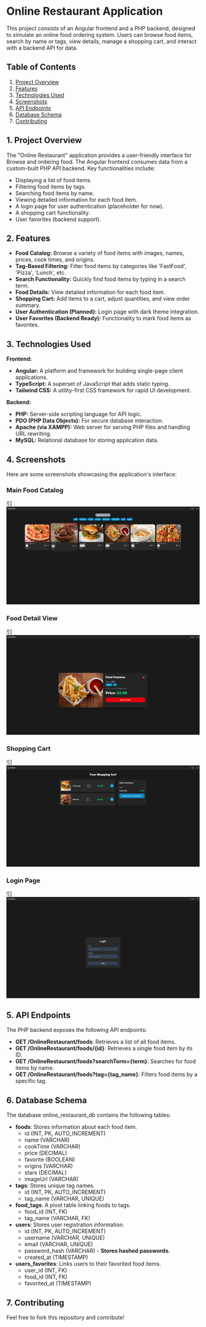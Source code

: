 # **Online Restaurant Application**

This project consists of an Angular frontend and a PHP backend, designed to simulate an online food ordering system. Users can browse food items, search by name or tags, view details, manage a shopping cart, and interact with a backend API for data.

## **Table of Contents**

1. [Project Overview](#bookmark=id.7vgj1r50qqj2)
2. [Features](#bookmark=id.uiul0iqf0otp)
3. [Technologies Used](#bookmark=id.74lv3bdnir7d)
4. [Screenshots](#bookmark=id.lkgnubvh2u1b)
5. [API Endpoints](#bookmark=id.550x2vhy9h7l)
6. [Database Schema](#bookmark=id.zatwd57mj8mv)
7. [Contributing](#bookmark=id.15mmbdjjtbx9)

## **1\. Project Overview**

The "Online Restaurant" application provides a user-friendly interface for Browse and ordering food. The Angular frontend consumes data from a custom-built PHP API backend. Key functionalities include:

- Displaying a list of food items.
- Filtering food items by tags.
- Searching food items by name.
- Viewing detailed information for each food item.
- A login page for user authentication (placeholder for now).
- A shopping cart functionality.
- User favorites (backend support).

## **2\. Features**

- **Food Catalog:** Browse a variety of food items with images, names, prices, cook times, and origins.
- **Tag-Based Filtering:** Filter food items by categories like 'FastFood', 'Pizza', 'Lunch', etc.
- **Search Functionality:** Quickly find food items by typing in a search term.
- **Food Details:** View detailed information for each food item.
- **Shopping Cart:** Add items to a cart, adjust quantities, and view order summary.
- **User Authentication (Planned):** Login page with dark theme integration.
- **User Favorites (Backend Ready):** Functionality to mark food items as favorites.

## **3\. Technologies Used**

**Frontend:**

- **Angular:** A platform and framework for building single-page client applications.
- **TypeScript:** A superset of JavaScript that adds static typing.
- **Tailwind CSS:** A utility-first CSS framework for rapid UI development.

**Backend:**

- **PHP:** Server-side scripting language for API logic.
- **PDO (PHP Data Objects):** For secure database interaction.
- **Apache (via XAMPP):** Web server for serving PHP files and handling URL rewriting.
- **MySQL:** Relational database for storing application data.

## **4\. Screenshots**

Here are some screenshots showcasing the application's interface:

### **Main Food Catalog**

![]![alt text](screenshots/image.png)

###

###

###

###

###

### **Food Detail View**

![]![alt text](screenshots/image-1.png)

### **Shopping Cart**

![]![alt text](screenshots/image-2.png)

###

###

###

###

### **Login Page**

![]![alt text](screenshots/image-3.png)

###

## **5\. API Endpoints**

The PHP backend exposes the following API endpoints:

- **GET /OnlineRestaurant/foods**: Retrieves a list of all food items.
- **GET /OnlineRestaurant/foods/{id}**: Retrieves a single food item by its ID.
- **GET /OnlineRestaurant/foods?searchTerm={term}**: Searches for food items by name.
- **GET /OnlineRestaurant/foods?tag={tag_name}**: Filters food items by a specific tag.

## **6\. Database Schema**

The database online_restaurant_db contains the following tables:

- **foods**: Stores information about each food item.
  - id (INT, PK, AUTO_INCREMENT)
  - name (VARCHAR)
  - cookTime (VARCHAR)
  - price (DECIMAL)
  - favorite (BOOLEAN)
  - origins (VARCHAR)
  - stars (DECIMAL)
  - imageUrl (VARCHAR)
- **tags**: Stores unique tag names.
  - id (INT, PK, AUTO_INCREMENT)
  - tag_name (VARCHAR, UNIQUE)
- **food_tags**: A pivot table linking foods to tags.
  - food_id (INT, FK)
  - tag_name (VARCHAR, FK)
- **users**: Stores user registration information.
  - id (INT, PK, AUTO_INCREMENT)
  - username (VARCHAR, UNIQUE)
  - email (VARCHAR, UNIQUE)
  - password_hash (VARCHAR) \- **Stores hashed passwords.**
  - created_at (TIMESTAMP)
- **users_favorites**: Links users to their favorited food items.
  - user_id (INT, FK)
  - food_id (INT, FK)
  - favorited_at (TIMESTAMP)

## **7\. Contributing**

Feel free to fork this repository and contribute\!
